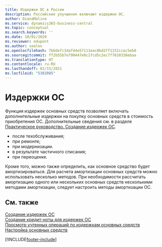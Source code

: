 ```yaml
---
title: Издержки ОС в России
description: Российские улучшения включают издержки ОС.
author: DianaMalina
ms.service: dynamics365-business-central
ms.topic: conceptual
ms.search.keywords: ''
ms.date: 10/01/2020
ms.reviewer: edupont
ms.author: soalex
ms.openlocfilehash: 7bbdefc3daf44e57111eac8bd2ff1152ccac5eb8
ms.sourcegitcommit: ff2b55b7e790447e0c1fcd5c2ec7f7610338ebaa
ms.translationtype: HT
ms.contentlocale: ru-RU
ms.lasthandoff: 02/15/2021
ms.locfileid: "5382085"
---
```

# <a name="fixed-asset-charges"></a>Издержки ОС

Функция издержек основных средств позволяет включать дополнительные издержки на покупку основных средств в стоимость приобретения ОС. Дополнительные сведения см. в разделе [Практическое руководство. Создание издержек ОС](how-to-create-a-fixed-asset-charge.md). 

- после техобслуживания;
- при ремонте;
- при модернизации.
- в результате частичного списания;
- при переоценке.

Кроме того, можно также определить, как основное средство будет амортизироваться. Для расчета амортизации основных средств можно использовать несколько методов. При необходимости рассчитать амортизацию одного или нескольких основных средств несколькими методами амортизации, следует настроить методы амортизации ОС.

## <a name="see-also"></a>См. также

[Создание издержек ОС](How-to-Create-a-Fixed-Asset-Charge.md)  
[Создание кредит-ноты для издержек ОС](How-to-Create-a-Credit-Memo-for-a-Fixed-Asset-Charge.md)  
[Просмотр учтенных операций по издержкам основных средств](How-to-View-Posted-Entries-on-a-Fixed-Asset-Charge.md)  
[Настройка основных средств](../../fa-setup.md)  


[!INCLUDE[footer-include](../../includes/footer-banner.md)]